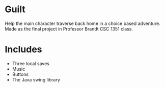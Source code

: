 # Guilt

Help the main character traverse back home in a choice based adventure. <br>
Made as the final project in Professor Brandt CSC 1351 class.

# Includes 
- Three local saves
- Music
- Buttons
- The Java swing library
